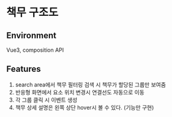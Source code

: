 # 책무 구조도

## Environment
Vue3, composition API

## Features
1. search area에서 책무 필터링 검색 시 책무가 할당된 그룹만 보여줌
2. 반응형 화면에서 요소 위치 변경시 연결선도 자동으로 이동
3. 각 그룹 클릭 시 이벤트 생성
4. 책무 상세 설명은 왼쪽 상단 hover시 볼 수 있다. (기능만 구현)